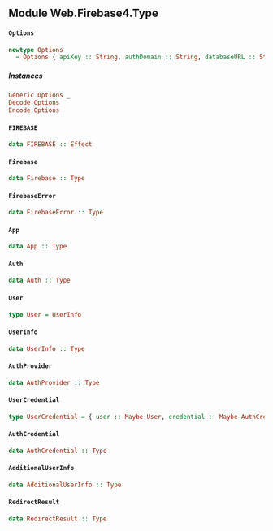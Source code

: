 ## Module Web.Firebase4.Type

#### `Options`

``` purescript
newtype Options
  = Options { apiKey :: String, authDomain :: String, databaseURL :: String, storageBucket :: String, messagingSenderId :: String }
```

##### Instances
``` purescript
Generic Options _
Decode Options
Encode Options
```

#### `FIREBASE`

``` purescript
data FIREBASE :: Effect
```

#### `Firebase`

``` purescript
data Firebase :: Type
```

#### `FirebaseError`

``` purescript
data FirebaseError :: Type
```

#### `App`

``` purescript
data App :: Type
```

#### `Auth`

``` purescript
data Auth :: Type
```

#### `User`

``` purescript
type User = UserInfo
```

#### `UserInfo`

``` purescript
data UserInfo :: Type
```

#### `AuthProvider`

``` purescript
data AuthProvider :: Type
```

#### `UserCredential`

``` purescript
type UserCredential = { user :: Maybe User, credential :: Maybe AuthCredential, operationType :: Maybe String, additionalUserInfo :: Maybe AdditionalUserInfo }
```

#### `AuthCredential`

``` purescript
data AuthCredential :: Type
```

#### `AdditionalUserInfo`

``` purescript
data AdditionalUserInfo :: Type
```

#### `RedirectResult`

``` purescript
data RedirectResult :: Type
```


